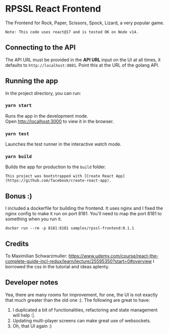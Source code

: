 # RPSSL React Frontend
The Frontend for Rock, Paper, Scissors, Spock, Lizard, a very popular game.

```
Note: This code uses react@17 and is tested OK on Node v14. 
```

## Connecting to the API
The API URL must be provided in the **API URL** input on the UI at all times, it defaults to  `http://localhost:8081`. Point this at the URL of the golang API.

## Running the app

In the project directory, you can run:

### `yarn start`
Runs the app in the development mode.\
Open [http://localhost:3000](http://localhost:3000) to view it in the browser.

### `yarn test`
Launches the test runner in the interactive watch mode.

### `yarn build`
Builds the app for production to the `build` folder.

```
This project was bootstrapped with [Create React App](https://github.com/facebook/create-react-app).
```

## Bonus :)
I included a dockerfile for building the frontend. It uses nginx and I fixed the nginx config to make it run on port 8181. You'll need to map the port 8181 to something when you run it.

```
docker run --rm -p 8181:8181 samples/rpssl-frontend:0.1.1
```

## Credits
To Maximilian Schwarzmuller: https://www.udemy.com/course/react-the-complete-guide-incl-redux/learn/lecture/25595350?start=0#overview
I borrowed the css in the tutorial and ideas aplenty.

## Developer notes
Yea, there are many rooms for improvement, for one, the UI is not exactly that much greater than the old one :). The following are great to have:

1. I duplicated a bit of functionalities, refactoring and state management will help :|.
1. Updating multi-player screens can make great use of websockets.
1. Oh, that UI again :)
